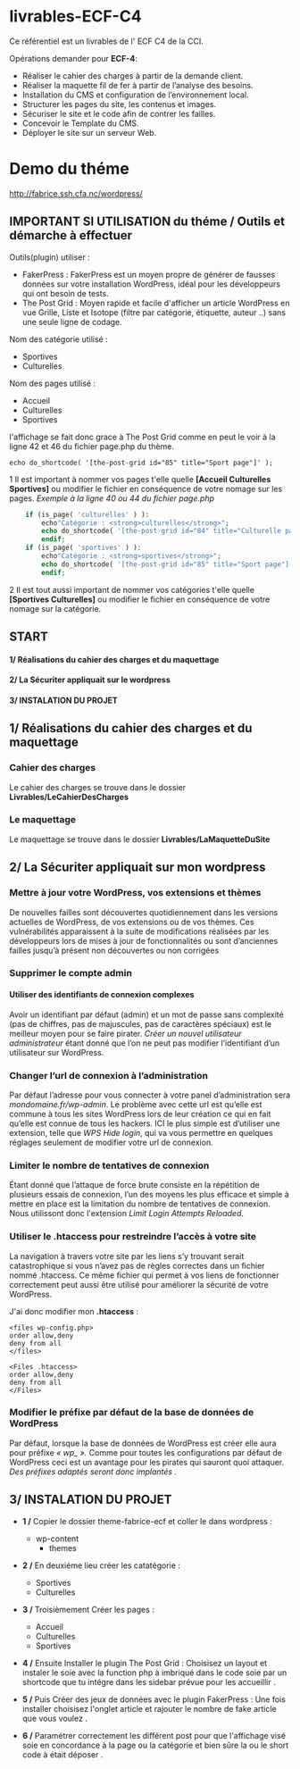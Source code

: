 # livrables-ECF-C4
Ce référentiel est un livrables de l' ECF C4 de la CCI.

Opérations demander pour **ECF-4**:
- Réaliser le cahier des charges à partir de la demande client.
- Réaliser la maquette fil de fer à partir de l’analyse des besoins.
- Installation du CMS et configuration de l’environnement local.
- Structurer les pages du site, les contenus et images.
- Sécuriser le site et le code afin de contrer les failles.
- Concevoir le Template du CMS.
- Déployer le site sur un serveur Web.

# Demo du théme
http://fabrice.ssh.cfa.nc/wordpress/ 

## IMPORTANT SI UTILISATION du théme / Outils et démarche à effectuer

Outils(plugin) utiliser : 
-   FakerPress : FakerPress est un moyen propre de générer de fausses données sur votre installation WordPress, idéal pour les développeurs qui ont besoin de tests.
-   The Post Grid : Moyen rapide et facile d'afficher un article WordPress en vue Grille, Liste et Isotope (filtre par catégorie, étiquette, auteur ..) sans une seule ligne de codage.

Nom des catégorie utilisé  : 
-   Sportives
-   Culturelles

Nom des pages utilisé  : 
-   Accueil
-   Culturelles
-   Sportives

l'affichage se fait donc grace à The Post Grid comme en peut le voir à la ligne 42 et 46 du fichier page.php du thème.
```
echo do_shortcode( '[the-post-grid id="85" title="Sport page"]' );
```
1   Il est important à nommer vos pages t'elle quelle **[Accueil Culturelles Sportives]** ou modifier le fichier en conséquence de votre nomage sur les pages.
*Exemple à la ligne  40 ou 44 du fichier page.php* 
```php
	if (is_page( 'culturelles' ) ):
		echo"Catégorie : <strong>culturelles</strong>";
		echo do_shortcode( '[the-post-grid id="84" title="Culturelle page"]' );
		endif;
	if (is_page( 'sportives' ) ):																
        echo"Catégorie : <strong>sportives</strong>";					
        echo do_shortcode( '[the-post-grid id="85" title="Sport page"]' );
        endif;	
```

2   Il est tout aussi important de nommer vos catégories  t'elle quelle **[Sportives Culturelles]** ou modifier le fichier en conséquence de votre nomage sur la catégorie.

## START 

#### 1/ Réalisations du cahier des charges et du maquettage
#### 2/ La Sécuriter appliquait sur le wordpress
#### 3/ INSTALATION DU PROJET 

## 1/ Réalisations du cahier des charges et du maquettage 
### Cahier des charges
Le cahier des charges se trouve dans le dossier **Livrables/LeCahierDesCharges**

### Le maquettage
Le maquettage se trouve dans le dossier **Livrables/LaMaquetteDuSite**

## 2/ La Sécuriter appliquait sur mon wordpress
### Mettre à jour votre WordPress, vos extensions et thèmes
De nouvelles failles sont découvertes quotidiennement dans les versions actuelles de WordPress, de vos extensions ou de vos thèmes. Ces vulnérabilités apparaissent à la suite de modifications réalisées par les développeurs lors de mises à jour de fonctionnalités ou sont d’anciennes failles jusqu’à présent non découvertes ou non corrigées

### Supprimer le compte admin
#### Utiliser des identifiants de connexion complexes
Avoir un identifiant par défaut (admin) et un mot de passe sans complexité (pas de chiffres, pas de majuscules, pas de caractères spéciaux) est le meilleur moyen pour se faire pirater. *Créer un nouvel utilisateur administrateur* étant donné que l’on ne peut pas modifier l’identifiant d’un utilisateur sur WordPress.

### Changer l’url de connexion à l’administration
Par défaut l’adresse pour vous connecter à votre panel d’administration sera *mondomaine.fr/wp-admin*. Le problème avec cette url est qu’elle est commune à tous les sites WordPress lors de leur création ce qui en fait qu’elle est connue de tous les hackers.
ICI le plus simple est d’utiliser une extension, telle que *WPS Hide login*, qui va vous permettre en quelques réglages seulement de modifier votre url de connexion.

### Limiter le nombre de tentatives de connexion
Étant donné que l’attaque de force brute consiste en la répétition de plusieurs essais de connexion, l’un des moyens les plus efficace et simple à mettre en place est la limitation du nombre de tentatives de connexion.
Nous utilissont donc l'extension *Limit Login Attempts Reloaded*.

### Utiliser le .htaccess pour restreindre l’accès à votre site
La navigation à travers votre site par les liens s’y trouvant serait catastrophique si vous n’avez pas de règles correctes dans un fichier nommé .htaccess. Ce même fichier qui permet à vos liens de fonctionner correctement peut aussi être utilisé pour améliorer la sécurité de votre WordPress.

J'ai donc modifier mon **.htaccess** : 
```htaccess
<files wp-config.php>
order allow,deny
deny from all
</files>

<Files .htaccess>
order allow,deny
deny from all
</Files>
```
### Modifier le préfixe par défaut de la base de données de WordPress
Par défaut, lorsque la base de données de WordPress est créer elle aura pour préfixe *« wp_ ».* Comme pour toutes les configurations par défaut de WordPress ceci est un avantage pour les pirates qui sauront quoi attaquer.
*Des préfixes adaptés seront donc implantés .*

## 3/ INSTALATION DU PROJET 

-   **1 /** Copier le dossier theme-fabrice-ecf et coller le dans wordpress :
    -   wp-content
        -   themes

-   **2 /** En deuxiéme lieu créer les catatégorie :

    -   Sportives
    -   Culturelles

-   **3 /** Troisièmement Créer les pages :

    -   Accueil
    -   Culturelles
    -   Sportives

-   **4 /** Ensuite Installer le plugin The Post Grid :
Choisisez un layout et instaler le soie avec la function php à imbriqué dans le code soie par un shortcode que tu intégre dans les sidebar prévue pour les accueillir .

-   **5 /** Puis Créer des jeux de données avec le plugin FakerPress :
Une fois installer choisisez l'onglet article et rajouter le nombre de fake article que vous voulez . 

-   **6 /** Paramétrer correctement les différent post pour que l'affichage visé soie en concordance à la page ou la catégorie et bien sûre la ou le short code à était déposer . 